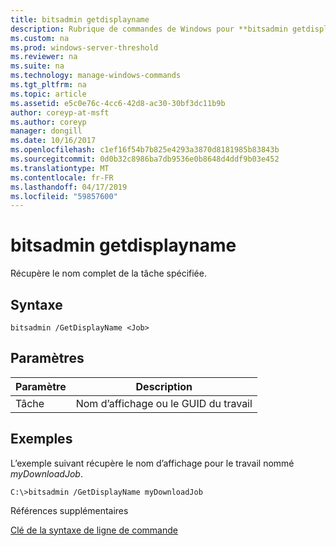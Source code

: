 ```yaml
---
title: bitsadmin getdisplayname
description: Rubrique de commandes de Windows pour **bitsadmin getdisplayname** -récupère le nom complet de la tâche spécifiée.
ms.custom: na
ms.prod: windows-server-threshold
ms.reviewer: na
ms.suite: na
ms.technology: manage-windows-commands
ms.tgt_pltfrm: na
ms.topic: article
ms.assetid: e5c0e76c-4cc6-42d8-ac30-30bf3dc11b9b
author: coreyp-at-msft
ms.author: coreyp
manager: dongill
ms.date: 10/16/2017
ms.openlocfilehash: c1ef16f54b7b825e4293a3870d8181985b83843b
ms.sourcegitcommit: 0d0b32c8986ba7db9536e0b8648d4ddf9b03e452
ms.translationtype: MT
ms.contentlocale: fr-FR
ms.lasthandoff: 04/17/2019
ms.locfileid: "59857600"
---
```

# <a name="bitsadmin-getdisplayname"></a>bitsadmin getdisplayname



Récupère le nom complet de la tâche spécifiée.

## <a name="syntax"></a>Syntaxe

```
bitsadmin /GetDisplayName <Job>
```

## <a name="parameters"></a>Paramètres

|Paramètre|Description|
|---------|-----------|
|Tâche|Nom d’affichage ou le GUID du travail|

## <a name="BKMK_examples"></a>Exemples

L’exemple suivant récupère le nom d’affichage pour le travail nommé *myDownloadJob*.
```
C:\>bitsadmin /GetDisplayName myDownloadJob
```
Références supplémentaires

[Clé de la syntaxe de ligne de commande](command-line-syntax-key.md)
